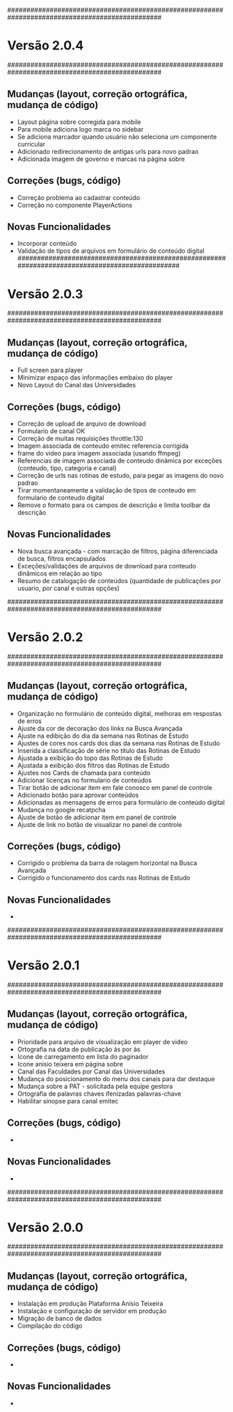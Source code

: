 ################################################################################################
# Versão 2.0.4
################################################################################################
## Mudanças (layout, correção ortográfica, mudança de código)
- Layout página sobre corregida para mobile
- Para mobile adiciona logo marca no sidebar
- Se adiciona marcador quando usuário não seleciona um componente curricular
- Adicionado redirecionamento de antigas urls para novo padrao
- Adicionada imagem de governo e marcas na página sobre
## Correções (bugs, código)
- Correção problema ao cadastrar conteúdo
- Correção no componente PlayerActions
## Novas Funcionalidades
- Incorporar conteúdo
- Validação de tipos de arquivos em formulário de conteúdo digital
################################################################################################
# Versão 2.0.3
################################################################################################
## Mudanças (layout, correção ortográfica, mudança de código)
- Full screen para player
- Minimizar espaço das informações embaixo do player
- Novo Layout do Canal das Universidades
## Correções (bugs, código)
- Correção de upload de arquivo de download
- Formulario de canal OK
- Correção de muitas requisições throttle:130
- Imagem associada de conteudo emitec referencia corrigida
- frame do video para imagem associada (usando ffmpeg)
- Referencias de imagem associada de conteudo dinâmica por exceções (conteudo, tipo, categoria e canal)
- Correção de urls nas rotinas de estudo, para pegar as imagens do novo padrao
- Tirar momentaneamente a validação de tipos de conteudo em formulario de conteudo digital
- Remove o formato para os campos de descrição e limita toolbar da descrição
## Novas Funcionalidades
- Nova busca avançada - com marcação de filtros, página diferenciada de busca, filtros encapsulados
- Exceções/validações de arquivos de download para conteudo dinâmicos em relação ao tipo
- Resumo de catalogação de conteúdos (quantidade de publicações por usuario, por canal e outras opções)

################################################################################################
# Versão 2.0.2
################################################################################################

## Mudanças (layout, correção ortográfica, mudança de código)
- Organização no formulário de conteúdo digital, melhoras em respostas de erros
- Ajuste da cor de decoração dos links na Busca Avançada
- Ajuste na edibição do dia da semana nas Rotinas de Estudo
- Ajustes de cores nos cards dos dias da semana nas Rotinas de Estudo
- Inserida a classificação de série no título das Rotinas de Estudo
- Ajustada a exibição do topo das Rotinas de Estudo
- Ajustada a exibição dos filtros das Rotinas de Estudo
- Ajustes nos Cards  de chamada para conteúdo
- Adicionar licenças no formulario de conteúdos
- Tirar botão de adicionar item em fale conosco em panel de controle
- Adicionado botão para aprovar conteúdos
- Adicionadas as mensagens de erros para formulário de conteúdo digital
- Mudança no google recatpcha
- Ajuste de botão de adicionar item em panel de controle
- Ajuste de link no botão de visualizar no panel de controle 

## Correções (bugs, código)
- Corrigido o problema da barra de rolagem horizontal na Busca Avançada
- Corrigido o funcionamento dos cards nas Rotinas de Estudo

## Novas Funcionalidades
-
################################################################################################
# Versão 2.0.1
################################################################################################
## Mudanças (layout, correção ortográfica, mudança de código)
- Prioridade para arquivo de visualização em player de video
- Ortografia na data de publicação ás por às
- Icone de carregamento em lista do paginador
- Icone anisio teixera em página sobre
- Canal das Faculdades por Canal das Universidades
- Mudança do posicionamento do menu dos canais para dar destaque
- Mudança sobre a PAT - solicitada pela equipe gestora
- Ortografia de palavras chaves ifenizadas palavras-chave
- Habilitar sinopse para canal emitec

## Correções (bugs, código)
-

## Novas Funcionalidades
-

################################################################################################
# Versão 2.0.0
################################################################################################
## Mudanças (layout, correção ortográfica, mudança de código)
- Instalação em produção Plataforma Anísio Teixeira
- Instalação e configuração de servidor em produção
- Migração de banco de dados
- Compilação do código

## Correções (bugs, código)
-

## Novas Funcionalidades
-